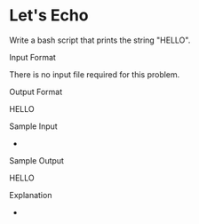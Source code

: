 # Let's Echo

Write a bash script that prints the string "HELLO".

Input Format

There is no input file required for this problem.

Output Format

HELLO

Sample Input

-

Sample Output

HELLO

Explanation

-